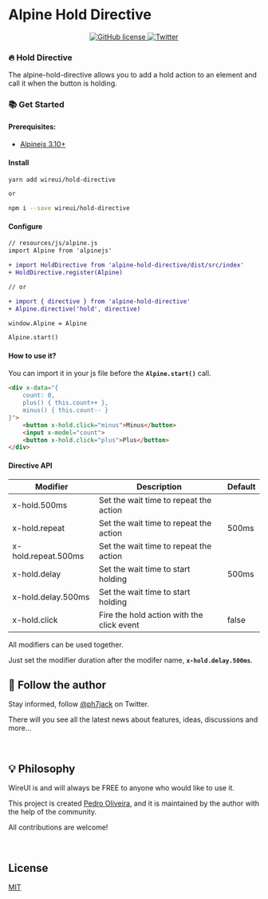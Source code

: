 # Alpine Hold Directive

<p align="center">
    <a href="https://github.com/wireui/alpine-hold-directive/blob/master/LICENSE">
        <img src="https://img.shields.io/github/license/wireui/alpine-hold-directive" alt="GitHub license" data-canonical-src="https://img.shields.io/github/license/wireui/alpine-hold-directive" style="max-width:100%;" />
    </a>
    <a href="https://twitter.com/ph7jack">
        <img alt="Twitter" src="https://img.shields.io/twitter/url?url=https%3A%2F%2Fgithub.com%2Fwireui%2Falpine-hold-directive"></a>
    </a>
</p>

### 🔥 Hold Directive
The alpine-hold-directive allows you to add a hold action to an element and call it when the button is holding.


### 📚 Get Started
#### Prerequisites:
* [Alpinejs 3.10+](https://alpinejs.dev)

#### Install
```bash
yarn add wireui/hold-directive

or

npm i --save wireui/hold-directive
```

#### Configure
```diff
// resources/js/alpine.js
import Alpine from 'alpinejs'

+ import HoldDirective from 'alpine-hold-directive/dist/src/index'
+ HoldDirective.register(Alpine)

// or

+ import { directive } from 'alpine-hold-directive'
+ Alpine.directive('hold', directive)

window.Alpine = Alpine

Alpine.start()
```

#### How to use it?
You can import it in your js file before the **`Alpine.start()`** call.

```html
<div x-data="{
    count: 0,
    plus() { this.count++ },
    minus() { this.count-- }
}">
    <button x-hold.click="minus">Minus</button>
    <input x-model="count">
    <button x-hold.click="plus">Plus</button>
</div>
```

#### Directive API
|      Modifier       |                Description                | Default |
|---------------------|-------------------------------------------|---------|
| x-hold.500ms        | Set the wait time to repeat the action    |         |
| x-hold.repeat       | Set the wait time to repeat the action    |  500ms  |
| x-hold.repeat.500ms | Set the wait time to repeat the action    |         |
| x-hold.delay        | Set the wait time to start holding        |  500ms  |
| x-hold.delay.500ms  | Set the wait time to start holding        |         |
| x-hold.click        | Fire the hold action with the click event |  false  |

All modifiers can be used together.

Just set the modifier duration after the modifer name, **`x-hold.delay.500ms`**.

<h2>📣 Follow the author</h2>

Stay informed, follow [@ph7jack] on Twitter.

There will you see all the latest news about features, ideas, discussions and more...

<br/>

<h2> 💡 Philosophy</h2>

WireUI is and will always be FREE to anyone who would like to use it.

This project is created [Pedro Oliveira], and it is maintained by the author with the help of the community.

All contributions are welcome!

<br/>

## License

[MIT](https://opensource.org/licenses/MIT)

[@ph7jack]: https://twitter.com/ph7jack
[Pedro Oliveira]: https://github.com/PH7-Jack
